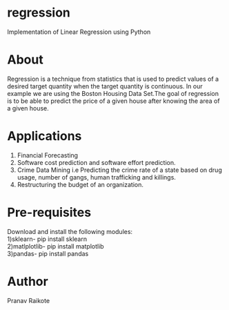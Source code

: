 # regression
Implementation of Linear Regression using Python

# About
Regression is a technique from statistics that is used to predict values of a desired target quantity when the target quantity is continuous. In our example we are using the Boston Housing Data Set.The goal of regression is to be able to predict the price of a given house after knowing the area of a given house.
 
# Applications 
1) Financial Forecasting <br>
2) Software cost prediction and software effort prediction.<br>
3) Crime Data Mining i.e Predicting the crime rate of a state based on drug usage, number of gangs, human trafficking and killings. <br>
4) Restructuring the budget of an organization. <br>

# Pre-requisites
Download and install the following modules: <br> 
1)sklearn- pip install sklearn <br>
2)matlplotlib- pip install matplotlib <br>
3)pandas- pip install pandas <br>

# Author
Pranav Raikote


